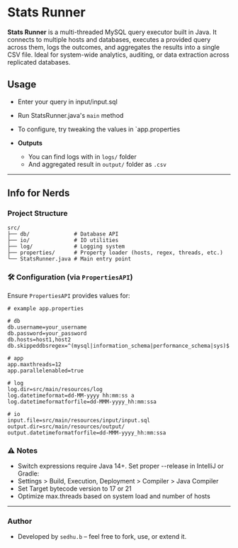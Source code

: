 # Stats Runner

**Stats Runner** is a multi-threaded MySQL query executor built in Java. It connects to multiple hosts and databases, executes a provided query across them, logs the outcomes, and aggregates the results into a single CSV file. Ideal for system-wide analytics, auditing, or data extraction across replicated databases.

## Usage

- Enter your query in input/input.sql
- Run StatsRunner.java's `main` method

- To configure, try tweaking the values in `app.properties

- **Outputs**
  - You can find logs with in `logs/` folder
  - And aggregated result in `output/` folder as `.csv`

---

## Info for Nerds

### Project Structure

```
src/
├── db/              # Database API
├── io/              # IO utilities
├── log/             # Logging system
├── properties/      # Property loader (hosts, regex, threads, etc.)
└── StatsRunner.java # Main entry point
```

### 🛠️ Configuration (via `PropertiesAPI`)

Ensure `PropertiesAPI` provides values for:

```properties
# example app.properties

# db
db.username=your_username
db.password=your_password
db.hosts=host1,host2
db.skippeddbsregex=^(mysql|information_schema|performance_schema|sys)$

# app
app.maxthreads=12
app.parallelenabled=true

# log
log.dir=src/main/resources/log
log.datetimeformat=dd-MM-yyyy hh:mm:ss a
log.datetimeformatforfile=dd-MMM-yyyy_hh:mm:ssa

# io
input.file=src/main/resources/input/input.sql
output.dir=src/main/resources/output/
output.datetimeformatforfile=dd-MMM-yyyy_hh:mm:ssa
```

### ⚠️ Notes
- Switch expressions require Java 14+. Set proper --release in IntelliJ or Gradle:
- Settings > Build, Execution, Deployment > Compiler > Java Compiler
- Set Target bytecode version to 17 or 21
- Optimize max.threads based on system load and number of hosts

---

### Author

- Developed by `sedhu.b` – feel free to fork, use, or extend it.
